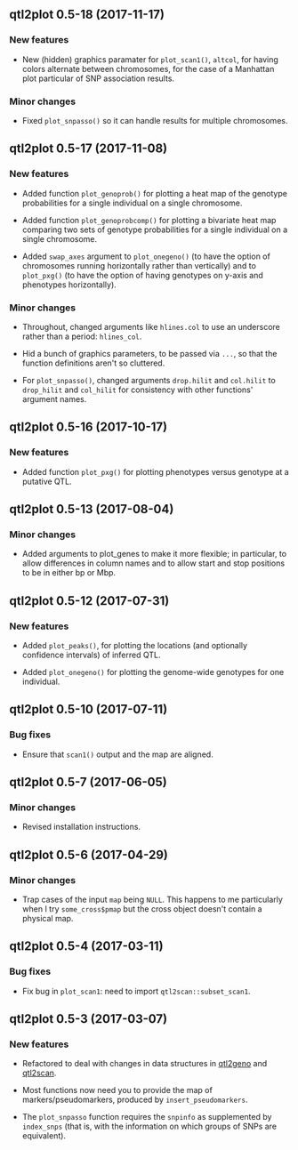 ## qtl2plot 0.5-18 (2017-11-17)

### New features

- New (hidden) graphics paramater for `plot_scan1()`, `altcol`, for
  having colors alternate between chromosomes, for the case of a
  Manhattan plot particular of SNP association results.

### Minor changes

- Fixed `plot_snpasso()` so it can handle results for multiple
  chromosomes.


## qtl2plot 0.5-17 (2017-11-08)

### New features

- Added function `plot_genoprob()` for plotting a heat map of the
  genotype probabilities for a single individual on a single
  chromosome.

- Added function `plot_genoprobcomp()` for plotting a bivariate heat
  map comparing two sets of genotype probabilities for a single
  individual on a single chromosome.

- Added `swap_axes` argument to `plot_onegeno()` (to have the option of
  chromosomes running horizontally rather than vertically) and to
  `plot_pxg()` (to have the option of having genotypes on y-axis and
  phenotypes horizontally).

### Minor changes

- Throughout, changed arguments like `hlines.col` to use an underscore
  rather than a period: `hlines_col`.

- Hid a bunch of graphics parameters, to be passed via `...`, so that
  the function definitions aren't so cluttered.

- For `plot_snpasso()`, changed arguments `drop.hilit` and `col.hilit`
  to `drop_hilit` and `col_hilit` for consistency with other
  functions' argument names.


## qtl2plot 0.5-16 (2017-10-17)

### New features

- Added function `plot_pxg()` for plotting phenotypes versus genotype
  at a putative QTL.


## qtl2plot 0.5-13 (2017-08-04)

### Minor changes

- Added arguments to plot_genes to make it more flexible; in
  particular, to allow differences in column names and to allow start
  and stop positions to be in either bp or Mbp.


## qtl2plot 0.5-12 (2017-07-31)

### New features

- Added `plot_peaks()`, for plotting the locations (and optionally
  confidence intervals) of inferred QTL.

- Added `plot_onegeno()` for plotting the genome-wide genotypes for
  one individual.


## qtl2plot 0.5-10 (2017-07-11)

### Bug fixes

- Ensure that `scan1()` output and the map are aligned.


## qtl2plot 0.5-7 (2017-06-05)

### Minor changes

- Revised installation instructions.


## qtl2plot 0.5-6 (2017-04-29)

### Minor changes

- Trap cases of the input `map` being `NULL`. This happens to me
  particularly when I try `some_cross$pmap` but the cross object
  doesn't contain a physical map.


## qtl2plot 0.5-4 (2017-03-11)

### Bug fixes

- Fix bug in `plot_scan1`: need to import `qtl2scan::subset_scan1`.


## qtl2plot 0.5-3 (2017-03-07)

### New features

- Refactored to deal with changes in data structures in
  [qtl2geno](https://github.com/rqtl/qtl2geno) and
  [qtl2scan](https://github.com/rqtl/qtl2scan).

- Most functions now need you to provide the map of
  markers/pseudomarkers, produced by `insert_pseudomarkers`.

- The `plot_snpasso` function requires the `snpinfo` as supplemented
  by `index_snps` (that is, with the information on which groups of
  SNPs are equivalent).
